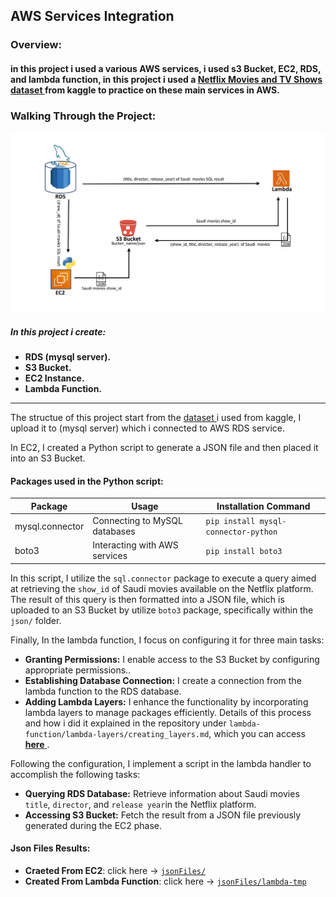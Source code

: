 ## AWS Services Integration
### Overview:
#### in this project i used a various AWS services, i used s3 Bucket, EC2, RDS, and lambda function, in this project i used a <a href="https://www.kaggle.com/datasets/shivamb/netflix-shows">Netflix Movies and TV Shows dataset </a>from kaggle to practice on these main services in AWS.

### Walking Through the Project:
<img src="./img/project_structure.png">

##### In this project i create:

* **RDS (mysql server).**
* **S3 Bucket.**
* **EC2 Instance.**
* **Lambda Function.**

<hr>
<p> The structue of this project start from the <a href="https://www.kaggle.com/datasets/shivamb/netflix-shows"> dataset </a>i used from kaggle, I upload it to (mysql server) which i connected to AWS RDS service.</p>

<p>In EC2, I created a Python script to generate a JSON file and then placed it into an S3 Bucket.</p>

#### Packages used in the Python script:
| Package | Usage | Installation Command |
| --------| ------| ---------------------|
| mysql.connector | Connecting to MySQL databases | `pip install mysql-connector-python`|
| boto3 | Interacting with AWS services	 | `pip install boto3`|

In this script, I utilize the `sql.connector` package to execute a query aimed at retrieving the `show_id` of Saudi movies available on the Netflix platform. The result of this query is then formatted into a JSON file, which is uploaded to an S3 Bucket by utilize `boto3` package, specifically within the `json/` folder.

Finally, In the lambda function, I focus on configuring it for three main tasks:
* **Granting Permissions:** I enable access to the S3 Bucket by configuring appropriate permissions..
* **Establishing Database Connection:** I create a connection from the lambda function to the RDS database.
* **Adding Lambda Layers:** I enhance the functionality by incorporating lambda layers to manage packages efficiently. Details of this process and how i did it explained in the repository under `lambda-function/lambda-layers/creating_layers.md`, which you can access <a href="https://github.com/kldplace/aws-services-integration/blob/main/lambda-function/lambda-layers/creating_layers.md"> **here** </a>.

Following the configuration, I implement a script in the lambda handler to accomplish the following tasks:
*  **Querying RDS Database:** Retrieve information about Saudi movies `title`, `director`, and `release year`in the Netflix platform.
* **Accessing S3 Bucket:** Fetch the result from a JSON file previously generated during the EC2 phase. 

#### Json Files Results:
* **Craeted From EC2**: click here -> <a href="https://github.com/kldplace/aws-services-integration/blob/main/jsonFiles/saudi_movies_id_in_netflix.json"> `jsonFiles/`</a>
* **Created From Lambda Function**: click here -> <a href="https://github.com/kldplace/aws-services-integration/tree/main/jsonFiles/lambda-tmp/saudi_movies_info_in_netflix.json"> `jsonFiles/lambda-tmp`</a>



